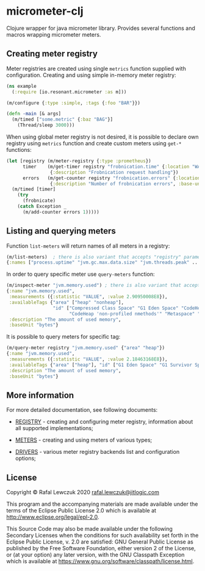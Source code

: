# micrometer-clj

Clojure wrapper for java micrometer library. Provides several functions and macros wrapping micrometer meters.

## Creating meter registry

Meter registries are created using single `metrics` function supplied with configuration. Creating and using simple 
in-memory meter registry:

```clojure
(ns example 
  (:require [io.resonant.micrometer :as m]))

(m/configure {:type :simple, :tags {:foo "BAR"}})

(defn -main [& args]
  (m/timed ["some.metric" {:baz "BAG"}]
    (Thread/sleep 3000)))
```

When using global meter registry is not desired, it is possible to declare own registry using `metrics` function and
create custom meters using `get-*` functions:

```clojure
(let [registry (m/meter-registry {:type :prometheus})
      timer    (m/get-timer registry "frobnication.time" {:location "WAW"} 
                {:description "Frobnication request handling"})
      errors   (m/get-counter registry "frobnication.errors" {:location "WAW"} 
                {:description "Number of frobnication errors", :base-unit "err"})]
  (m/timed [timer] 
    (try
      (frobnicate)
    (catch Exception _
      (m/add-counter errors 1)))))
``` 

## Listing and querying meters

Function `list-meters` will return names of all meters in a registry:

```clojure
(m/list-meters)  ; there is also variant that accepts "registry" parameter
{:names ["process.uptime" "jvm.gc.max.data.size" "jvm.threads.peak" ... "jvm.threads.daemon"]}
```

In order to query specific meter use `query-meters` function:

```clojure
(m/inspect-meter "jvm.memory.used") ; there is also variant that accepts "registry" parameter
{:name "jvm.memory.used",
 :measurements ({:statistic "VALUE", :value 2.90950008E8}),
 :availableTags {"area" ["heap" "nonheap"],
                 "id" ["Compressed Class Space" "G1 Eden Space" "CodeHeap 'non-nmethods'" "CodeHeap 'profiled nmethods'"
                       "CodeHeap 'non-profiled nmethods'" "Metaspace" "G1 Survivor Space" "G1 Old Gen"]},
 :description "The amount of used memory",
 :baseUnit "bytes"}
```

It is possible to query meters for specific tag:

```clojure
(m/query-meter registry "jvm.memory.used" {"area" "heap"})
{:name "jvm.memory.used",
 :measurements ({:statistic "VALUE", :value 2.18463168E8}),
 :availableTags {"area" ["heap"], "id" ["G1 Eden Space" "G1 Survivor Space" "G1 Old Gen"]},
 :description "The amount of used memory",
 :baseUnit "bytes"}
```

## More information

For more detailed documentation, see following documents:

* [REGISTRY](docs/REGISTRY.md) - creating and configuring meter registry, information about all supported implementations;

* [METERS](docs/METERS.md) - creating and using meters of various types;

* [DRIVERS](docs/DRIVERS.md) - various meter registry backends list and configuration options;


## License

Copyright © Rafal Lewczuk 2020 rafal.lewczuk@jitlogic.com

This program and the accompanying materials are made available under the
terms of the Eclipse Public License 2.0 which is available at
http://www.eclipse.org/legal/epl-2.0.

This Source Code may also be made available under the following Secondary
Licenses when the conditions for such availability set forth in the Eclipse
Public License, v. 2.0 are satisfied: GNU General Public License as published by
the Free Software Foundation, either version 2 of the License, or (at your
option) any later version, with the GNU Classpath Exception which is available
at https://www.gnu.org/software/classpath/license.html.
